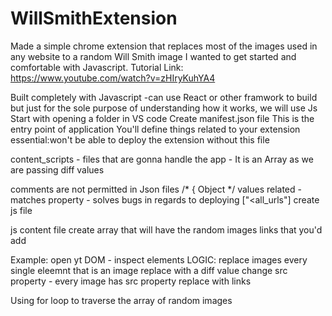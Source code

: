 # WillSmithExtension
Made a simple chrome extension that replaces most of the images used in any website to a random Will Smith image
I wanted to get started and comfortable with Javascript.
Tutorial Link: https://www.youtube.com/watch?v=zHIryKuhYA4

Built completely with Javascript 
-can use React or other framwork to build but just for the sole purpose of understanding how it works, we will use Js
Start with opening a folder in VS code
Create manifest.json file 
This is the entry point of application
You'll define things related to your extension
essential:won't be able to deploy the extension without this file

content_scripts - files that are gonna handle the app - It is an Array as we are passing diff values

comments are not permitted in Json files 
/* { Object */
values related - matches property - solves bugs in regards to deploying ["<all_urls"]
create js file

js content file 
create array that will have the random images links that you'd add

Example: 
open yt 
DOM - inspect elements
LOGIC: 
replace images
every single eleemnt that is an image 
replace with a diff value
change src property - every image has src property
replace with links 

Using for loop to traverse the array of random images
